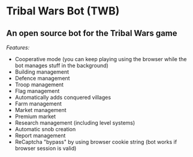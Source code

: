 # Tribal Wars Bot (TWB)
## An open source bot for the Tribal Wars game

*Features:*
- Cooperative mode (you can keep playing using the browser while the bot manages stuff in the background)
- Building management
- Defence management
- Troop management
- Flag management
- Automatically adds conquered villages
- Farm management
- Market management
- Premium market 
- Research management (including level systems)
- Automatic snob creation
- Report management
- ReCaptcha "bypass" by using browser cookie string (bot works if browser session is valid)






